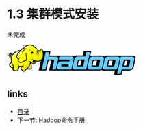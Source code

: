 # 1.3 集群模式安装

未完成
 
![](images/hadoop-logo.jpg?raw=true)

## links
  * [目录](<preface.md>)
  * 下一节: [Hadoop命令手册](<01.4.md>)

